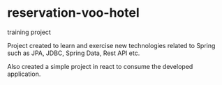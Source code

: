 # reservation-voo-hotel
training project 

Project created to learn and exercise new technologies related to Spring such as JPA, JDBC, Spring Data, Rest API etc.

Also created a simple project in react to consume the developed application.
